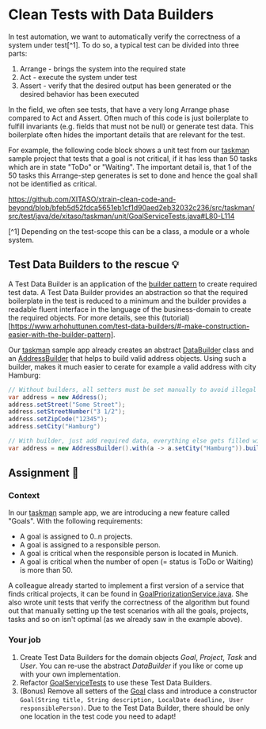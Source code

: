 # Clean Tests with Data Builders

In test automation, we want to automatically verify the correctness of a system under test[^1]. To do so, a typical test can be divided into three parts:

1. Arrange - brings the system into the required state
2. Act - execute the system under test
3. Assert - verify that the desired output has been generated or the desired behavior has been executed

In the field, we often see tests, that have a very long Arrange phase compared
to Act and Assert. Often much of this code is just boilerplate to fulfill
invariants (e.g. fields that must not be null) or generate test data. This
boilerplate often hides the important details that are relevant for the test.

For example, the following code block shows a unit test from our
[taskman](../src/taskman/) sample project that tests that a goal is not
critical, if it has less than 50 tasks which are in state "ToDo" or "Waiting".
The important detail is, that 1 of the 50 tasks this Arrange-step generates is
set to done and hence the goal shall not be identified as critical.

https://github.com/XITASO/xtrain-clean-code-and-beyond/blob/bfeb5d52fdca5651eb1cf1d90aed2eb32032c236/src/taskman/src/test/java/de/xitaso/taskman/unit/GoalServiceTests.java#L80-L114

[^1] Depending on the test-scope this can be a class, a module or a whole system.

## Test Data Builders to the rescue :bulb:

A Test Data Builder is an application of the [builder
pattern](https://en.wikipedia.org/wiki/Builder_pattern) to create required test
data. A Test Data Builder provides an abstraction so that the required
boilerplate in the test is reduced to a minimum and the builder provides a
readable fluent interface in the language of the business-domain to create the
required objects. For more details, see this (tutorial)[https://www.arhohuttunen.com/test-data-builders/#-make-construction-easier-with-the-builder-pattern].

Our [taskman](../src/taskman/) sample app already creates an abstract
[DataBuilder](../src/taskman/src/test/java/de/xitaso/taskman/databuilders/DataBuilder.java)
class and an
[AddressBuilder](../src/taskman/src/test/java/de/xitaso/taskman/databuilders/AddressBuilder.java)
that helps to build valid address objects. Using such a builder, makes it much easier to cerate for example a valid address with city Hamburg:

```java
// Without builders, all setters must be set manually to avoid illegal null-valued properties:
var address = new Address();
address.setStreet("Some Street");
address.setStreetNumber("3 1/2");
address.setZipCode("12345");
address.setCity("Hamburg")

// With builder, just add required data, everything else gets filled with defaults:
var address = new AddressBuilder().with(a -> a.setCity("Hamburg")).build();
```

## Assignment :dart:

### Context

In our [taskman](../src/taskman/) sample app, we are introducing a new feature called "Goals". With the following requirements:

- A goal is assigned to 0..n projects.
- A goal is assigned to a responsible person.
- A goal is critical when the responsible person is located in Munich.
- A goal is critical when the number of open (= status is ToDo or Waiting) is more than 50.

A colleague already started to implement a first version of a service that finds
critical projects, it can be found in
[GoalPriorizationService.java](../src/taskman/src/main/java/de/xitaso/taskman/services/GoalPriorizationService.java).
She also wrote unit tests that verify the correctness of the algorithm but found
out that manually setting up the test scenarios with all the goals, projects,
tasks and so on isn't optimal (as we already saw in the example above).

### Your job

1. Create Test Data Builders for the domain objects _Goal_, _Project_, _Task_ and _User_. You can re-use the abstract _DataBuilder_ if you like or come up with your own implementation.
2. Refactor [GoalServiceTests](../src/taskman/src/test/java/de/xitaso/taskman/unit/GoalServiceTests.java) to use these Test Data Builders.
3. (Bonus) Remove all setters of the [Goal](../src/taskman/src/main/java/de/xitaso/taskman/entities/Goal.java) class and introduce a constructor `Goal(String title, String description, LocalDate deadline, User responsiblePerson)`. Due to the Test Data Builder, there should be only one location in the test code you need to adapt!
